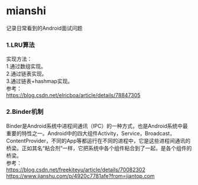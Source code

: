 # mianshi
记录日常看到的Android面试问题
### 1.LRU算法  
实现方法：  
1.通过数组实现。  
2.通过链表实现。  
3.通过链表+hashmap实现。  
参考：  
https://blog.csdn.net/elricboa/article/details/78847305
### 2.Binder机制  
Binder是Android系统中进程间通讯（IPC）的一种方式，也是Android系统中最重要的特性之一。Android中的四大组件Activity，Service，Broadcast，ContentProvider，不同的App等都运行在不同的进程中，它是这些进程间通讯的桥梁。正如其名“粘合剂”一样，它把系统中各个组件粘合到了一起，是各个组件的桥梁。  
参考：  
https://blog.csdn.net/freekiteyu/article/details/70082302  
https://www.jianshu.com/p/4920c7781afe?from=jiantop.com
